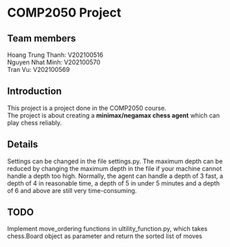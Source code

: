 # COMP2050 Project
## Team members
Hoang Trung Thanh: V202100516 \
Nguyen Nhat Minh: V202100570 \
Tran Vu: V202100569

## Introduction
This project is a project done in the COMP2050 course. \
The project is about creating a **minimax/negamax chess agent** which can play chess reliably.

## Details
Settings can be changed in the file settings.py. The maximum depth can be reduced by changing the maximum depth in the file if your machine cannot handle a depth too high.
Normally, the agent can handle a depth of 3 fast, a depth of 4 in reasonable time, a depth of 5 in under 5 minutes and a depth of 6 and above are still very time-consuming.

## TODO
Implement move_ordering functions in ultility_function.py, which takes chess.Board object as parameter and return the sorted 
list of moves